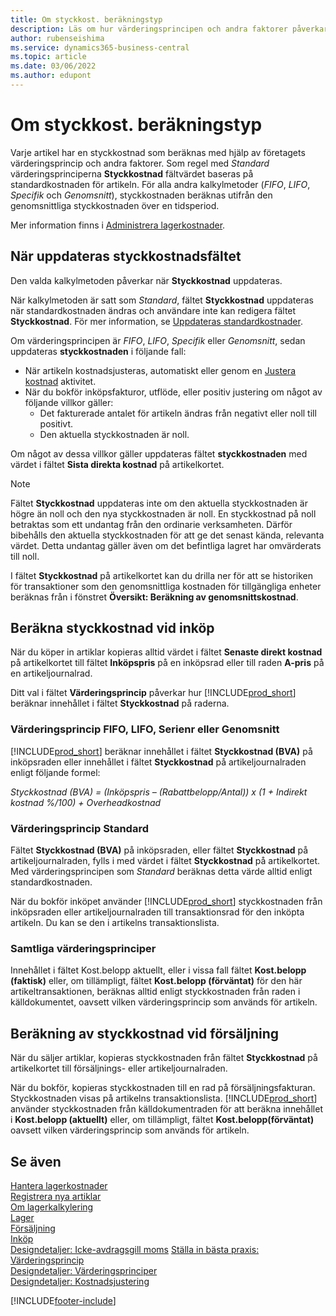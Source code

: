 ```yaml
---
title: Om styckkost. beräkningstyp
description: Läs om hur värderingsprincipen och andra faktorer påverkar fältet Styckkostnad på artikelkortet.
author: rubenseishima
ms.service: dynamics365-business-central
ms.topic: article
ms.date: 03/06/2022
ms.author: edupont
---
```

# <a name="about-unit-cost-calculation"></a>Om styckkost. beräkningstyp

Varje artikel har en styckkostnad som beräknas med hjälp av företagets värderingsprincip och andra faktorer. Som regel med *Standard* värderingsprinciperna **Styckkostnad** fältvärdet baseras på standardkostnaden för artikeln. För alla andra kalkylmetoder (*FIFO*, *LIFO*, *Specifik* och *Genomsnitt*), styckkostnaden beräknas utifrån den genomsnittliga styckkostnaden över en tidsperiod.  

Mer information finns i [Administrera lagerkostnader](finance-manage-inventory-costs.md).  

## <a name="when-is-the-unit-cost-field-updated"></a>När uppdateras styckkostnadsfältet

Den valda kalkylmetoden påverkar när **Styckkostnad** uppdateras.

När kalkylmetoden är satt som *Standard*, fältet **Styckkostnad** uppdateras när standardkostnaden ändras och användare inte kan redigera fältet **Styckkostnad**. För mer information, se [Uppdateras standardkostnader](finance-how-to-update-standard-costs.md).

Om värderingsprincipen är *FIFO*, *LIFO*, *Specifik* eller *Genomsnitt*, sedan uppdateras **styckkostnaden** i följande fall:

* När artikeln kostnadsjusteras, automatiskt eller genom en [Justera kostnad](inventory-how-adjust-item-costs.md#to-adjust-item-costs-manually) aktivitet.
* När du bokför inköpsfakturor, utflöde, eller positiv justering om något av följande villkor gäller:
  * Det fakturerade antalet för artikeln ändras från negativt eller noll till positivt.
  * Den aktuella styckkostnaden är noll.

Om något av dessa villkor gäller uppdateras fältet **styckkostnaden** med värdet i fältet **Sista direkta kostnad** på artikelkortet.

> [!NOTE]
> Fältet **Styckkostnad** uppdateras inte om den aktuella styckkostnaden är högre än noll och den nya styckkostnaden är noll. En styckkostnad på noll betraktas som ett undantag från den ordinarie verksamheten. Därför bibehålls den aktuella styckkostnaden för att ge det senast kända, relevanta värdet. Detta undantag gäller även om det befintliga lagret har omvärderats till noll.

I fältet **Styckkostnad** på artikelkortet kan du drilla ner för att se historiken för transaktioner som den genomsnittliga kostnaden för tillgängliga enheter beräknas från i fönstret **Översikt: Beräkning av genomsnittskostnad**.

## <a name="unit-cost-calculation-for-purchases"></a>Beräkna styckkostnad vid inköp

När du köper in artiklar kopieras alltid värdet i fältet **Senaste direkt kostnad** på artikelkortet till fältet **Inköpspris** på en inköpsrad eller till raden **A-pris** på en artikeljournalrad.

Ditt val i fältet **Värderingsprincip** påverkar hur [!INCLUDE[prod_short](includes/prod_short.md)] beräknar innehållet i fältet **Styckkostnad** på raderna.

### <a name="costing-method-fifo-lifo-specific-or-average"></a>Värderingsprincip FIFO, LIFO, Serienr eller Genomsnitt

[!INCLUDE[prod_short](includes/prod_short.md)] beräknar innehållet i fältet **Styckkostnad (BVA)** på inköpsraden eller innehållet i fältet **Styckkostnad** på artikeljournalraden enligt följande formel:

*Styckkostnad (BVA) = (Inköpspris – (Rabattbelopp/Antal)) x (1 + Indirekt kostnad %/100) + Overheadkostnad*

### <a name="costing-method-standard"></a>Värderingsprincip Standard

Fältet **Styckkostnad (BVA)** på inköpsraden, eller fältet **Styckkostnad** på artikeljournalraden, fylls i med värdet i fältet **Styckkostnad** på artikelkortet. Med värderingsprincipen som *Standard* beräknas detta värde alltid enligt standardkostnaden.

När du bokför inköpet använder [!INCLUDE[prod_short](includes/prod_short.md)] styckkostnaden från inköpsraden eller artikeljournalraden till transaktionsrad för den inköpta artikeln. Du kan se den i artikelns transaktionslista.

### <a name="all-costing-methods"></a>Samtliga värderingsprinciper

Innehållet i fältet Kost.belopp aktuellt, eller i vissa fall fältet **Kost.belopp (faktisk)** eller, om tillämpligt, fältet **Kost.belopp (förväntat)** för den här artikeltransaktionen, beräknas alltid enligt styckkostnaden från raden i källdokumentet, oavsett vilken värderingsprincip som används för artikeln.

## <a name="unit-cost-calculation-for-sales"></a>Beräkning av styckkostnad vid försäljning

När du säljer artiklar, kopieras styckkostnaden från fältet **Styckkostnad** på artikelkortet till försäljnings- eller artikeljournalraden.

När du bokför, kopieras styckkostnaden till en rad på försäljningsfakturan. Styckkostnaden visas på artikelns transaktionslista. [!INCLUDE[prod_short](includes/prod_short.md)] använder styckkostnaden från källdokumentraden för att beräkna innehållet i **Kost.belopp (aktuellt)** eller, om tillämpligt, fältet **Kost.belopp(förväntat)** oavsett vilken värderingsprincip som används för artikeln.

## <a name="see-also"></a>Se även

[Hantera lagerkostnader](finance-manage-inventory-costs.md)  
[Registrera nya artiklar](inventory-how-register-new-items.md)  
[Om lagerkalkylering](finance-learn-about-costing.md)  
[Lager](inventory-manage-inventory.md)  
[Försäljning](sales-manage-sales.md)  
[Inköp](purchasing-manage-purchasing.md)  
[Designdetaljer: Icke-avdragsgill moms](design-details-nondeductible-vat.md)
[Ställa in bästa praxis: Värderingsprincip](setup-best-practices-costing-method.md)  
[Designdetaljer: Värderingsprinciper](design-details-costing-methods.md)  
[Designdetaljer: Kostnadsjustering](design-details-cost-adjustment.md)  

[!INCLUDE[footer-include](includes/footer-banner.md)]
